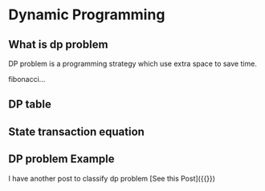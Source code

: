 # Dynamic Programming


## What is dp problem

DP problem is a programming strategy which use extra space to save time.

fibonacci...

## DP table

## State transaction equation

## DP problem Example

I have another post to classify dp problem
[See this Post]({{<ref dp-example.md>}})

